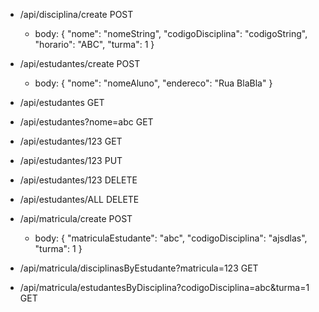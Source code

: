 - /api/disciplina/create POST
  - body:
        {
          "nome": "nomeString",
          "codigoDisciplina": "codigoString",
          "horario": "ABC",
          "turma": 1
        } 

- /api/estudantes/create POST
  - body:
        {
          "nome": "nomeAluno",
          "endereco": "Rua BlaBla"
        }
- /api/estudantes GET
- /api/estudantes?nome=abc GET
- /api/estudantes/123 GET
- /api/estudantes/123 PUT
- /api/estudantes/123 DELETE
- /api/estudantes/ALL DELETE

- /api/matricula/create POST
  - body:
        {
          "matriculaEstudante": "abc",
          "codigoDisciplina": "ajsdlas",
          "turma": 1
        }
- /api/matricula/disciplinasByEstudante?matricula=123 GET
- /api/matricula/estudantesByDisciplina?codigoDisciplina=abc&turma=1 GET